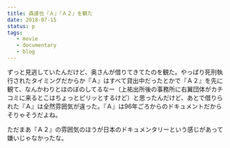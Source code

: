 ```yaml
---
title: 森達也『Ａ』『Ａ２』を観た
date: 2018-07-15
status: p
tags:
   - movie
   - documentary
   - blog
---
```


ずっと見逃していたんだけど、奥さんが借りてきてたのを観た。やっぱり死刑執行されたタイミングだからか『Ａ』はすべて貸出中だったとかで『Ａ２』を先に観て、なんかわりとほのぼのしてるなー（上祐出所後の事務所に右翼団体がカチコミに来るとこはちょっとピリッとするけど）と思ったんだけど、あとで借りられた『Ａ』は全然雰囲気が違った。『Ａ』は96年ごろからのドキュメントだからそりゃそうだよね。<br>

ただまあ『Ａ２』の雰囲気のほうが日本のドキュメンタリーという感じがあって嫌いじゃなかったな。<br>
